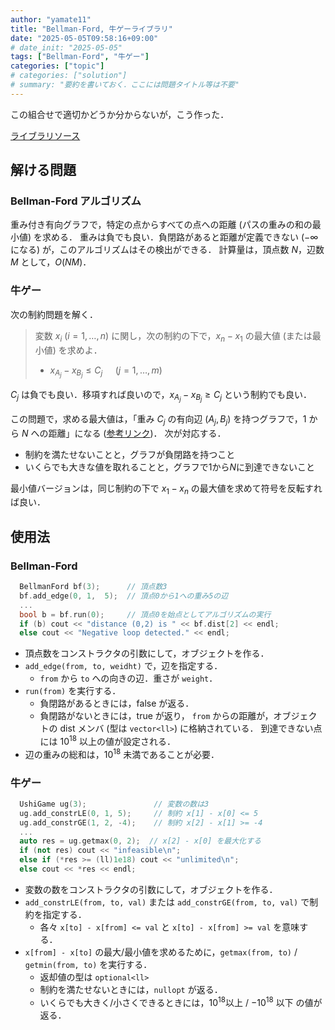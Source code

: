 ```yaml
---
author: "yamate11"
title: "Bellman-Ford, 牛ゲーライブラリ"
date: "2025-05-05T09:58:16+09:00"
# date_init: "2025-05-05"
tags: ["Bellman-Ford", "牛ゲー"]
categories: ["topic"]
# categories: ["solution"]
# summary: "要約を書いておく．ここには問題タイトル等は不要" 
---
```


この組合せで適切かどうか分からないが，こう作った．

[ライブラリソース](https://github.com/yamate11/compprog-clib/blob/master/bellmanford.cc)

## 解ける問題

### Bellman-Ford アルゴリズム

重み付き有向グラフで，特定の点からすべての点への距離 (パスの重みの和の最小値) を求める．
重みは負でも良い．負閉路があると距離が定義できない ($-\infty$ になる) が，このアルゴリズムはその検出ができる．
計算量は，頂点数 $N$，辺数 $M$ として，$O(NM)$．

### 牛ゲー

次の制約問題を解く．

> 変数 $x_i$ ($i = 1, \ldots, n$) に関し，次の制約の下で，$x_n - x_1$ の最大値 (または最小値) を求めよ．
> * $x_{A_j} - x_{B_j} \leq C_j$   $\quad(j = 1, \ldots, m)$

$C_j$ は負でも良い．移項すれば良いので，$x_{A_j} - x_{B_j} \geq C_j$ という制約でも良い．

この問題で，求める最大値は，「重み $C_j$ の有向辺 $(A_j, B_j)$ を持つグラフで，$1$ から $N$ への距離」になる
([参考リンク](https://qiita.com/tanabe13f/items/6c723c29a121de760790))．
次が対応する．
* 制約を満たせないことと，グラフが負閉路を持つこと
* いくらでも大きな値を取れることと，グラフで$1$から$N$に到達できないこと

最小値バージョンは，同じ制約の下で $x_1 - x_n$ の最大値を求めて符号を反転すれば良い．

## 使用法

### Bellman-Ford

```cpp
  BellmanFord bf(3);      // 頂点数3
  bf.add_edge(0, 1,  5);  // 頂点0から1への重み5の辺
  ...
  bool b = bf.run(0);     // 頂点0を始点としてアルゴリズムの実行
  if (b) cout << "distance (0,2) is " << bf.dist[2] << endl;
  else cout << "Negative loop detected." << endl;
```

* 頂点数をコンストラクタの引数にして，オブジェクトを作る．
* `add_edge(from, to, weidht)` で，辺を指定する．
  * `from` から `to` への向きの辺．重さが `weight`．
* `run(from)` を実行する．
  * 負閉路があるときには，false が返る．
  * 負閉路がないときには，true が返り，
    `from` からの距離が，オブジェクトの dist メンバ (型は `vector<ll>`) に格納されている．
    到達できない点には $10^{18}$ 以上の値が設定される．
* 辺の重みの総和は，$10^{18}$ 未満であることが必要．

### 牛ゲー

```cpp
  UshiGame ug(3);               // 変数の数は3
  ug.add_constrLE(0, 1, 5);     // 制約 x[1] - x[0] <= 5
  ug.add_constrGE(1, 2, -4);    // 制約 x[2] - x[1] >= -4
  ...
  auto res = ug.getmax(0, 2);  // x[2] - x[0] を最大化する
  if (not res) cout << "infeasible\n";
  else if (*res >= (ll)1e18) cout << "unlimited\n";
  else cout << *res << endl;
```

* 変数の数をコンストラクタの引数にして，オブジェクトを作る．
* `add_constrLE(from, to, val)` または `add_constrGE(from, to, val)` で制約を指定する．
  * 各々 `x[to] - x[from] <= val` と `x[to] - x[from] >= val` を意味する．
* `x[from] - x[to]` の最大/最小値を求めるために，`getmax(from, to)` / `getmin(from, to)` を実行する．
  * 返却値の型は `optional<ll>`
  * 制約を満たせないときには，`nullopt` が返る．
  * いくらでも大きく/小さくできるときには，$10^{18}$以上 / $-10^{18}$ 以下 の値が返る．